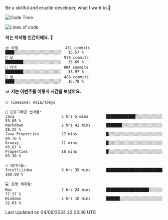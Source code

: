 Be a skillful and erudite developer, what I want to.👶

<!--START_SECTION:waka-->
![Code Time](http://img.shields.io/badge/Code%20Time-865%20hrs%2013%20mins-blue)

![Lines of code](https://img.shields.io/badge/%EC%A0%80%EB%8A%94%20%EC%97%AC%ED%83%9C%EA%B9%8C%EC%A7%80%20-2.2%20million%20%EC%A4%84%EC%9D%98%20%EC%BD%94%EB%93%9C%EB%A5%BC%20%EC%9E%91%EC%84%B1%ED%96%88%EC%96%B4%EC%9A%94.-blue)

**저는 저녁형 인간이에요. 🦉** 

```text
🌞 아침                     451 commits         ████░░░░░░░░░░░░░░░░░░░░░   15.57 % 
🌆 낮　                     976 commits         ████████░░░░░░░░░░░░░░░░░   33.69 % 
🌃 저녁                     984 commits         ████████░░░░░░░░░░░░░░░░░   33.97 % 
🌙 밤　                     486 commits         ████░░░░░░░░░░░░░░░░░░░░░   16.78 % 
```


📊 **저는 이번주를 이렇게 시간을 보냈어요.** 

```text
🕑︎ Timezone: Asia/Tokyo

💬 프로그래밍 언어들: 
Java                     5 hrs 5 mins        █████████████░░░░░░░░░░░░   53.08 % 
Markdown                 2 hrs 42 mins       ███████░░░░░░░░░░░░░░░░░░   28.22 % 
Java Properties          27 mins             █░░░░░░░░░░░░░░░░░░░░░░░░   04.76 % 
Groovy                   21 mins             █░░░░░░░░░░░░░░░░░░░░░░░░   03.67 % 
Properties               18 mins             █░░░░░░░░░░░░░░░░░░░░░░░░   03.30 % 

🔥 에디터들: 
Intellijidea             9 hrs 35 mins       █████████████████████████   100.00 % 

💻 운영 체제들: 
Mac                      7 hrs 24 mins       ███████████████████░░░░░░   77.37 % 
Windows                  2 hrs 10 mins       ██████░░░░░░░░░░░░░░░░░░░   22.63 % 
```


 Last Updated on 04/06/2024 22:05:36 UTC
<!--END_SECTION:waka-->
